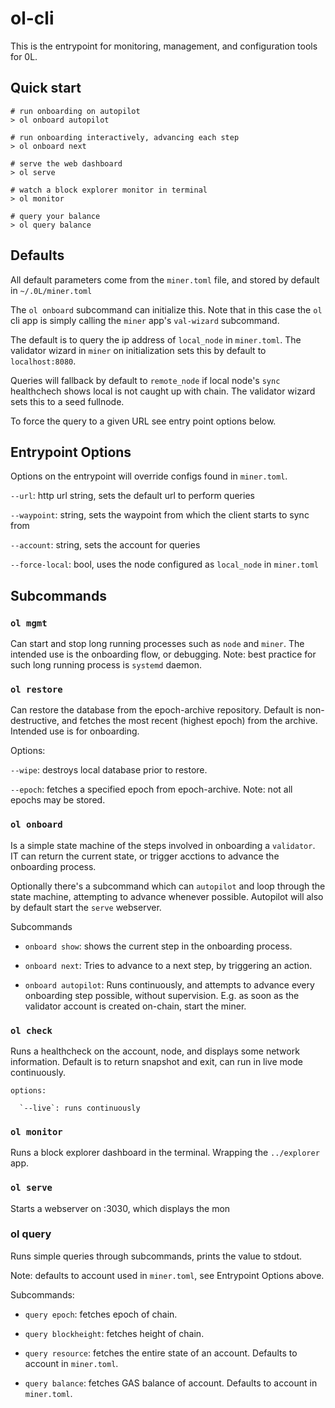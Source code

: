 # ol-cli

This is the entrypoint for monitoring, management, and configuration tools for 0L.


## Quick start

```
# run onboarding on autopilot
> ol onboard autopilot

# run onboarding interactively, advancing each step
> ol onboard next

# serve the web dashboard
> ol serve

# watch a block explorer monitor in terminal
> ol monitor

# query your balance
> ol query balance

```

## Defaults

All default parameters come from the `miner.toml` file, and stored by default in `~/.0L/miner.toml`

The `ol onboard` subcommand can initialize this. Note that in this case the `ol` cli app is simply calling the `miner` app's `val-wizard` subcommand.

The default is to query the ip address of `local_node` in `miner.toml`. The validator wizard in `miner` on initialization sets this by default to `localhost:8080`.

Queries will fallback by default to `remote_node` if local node's `sync` healthchech shows local is not caught up with chain. The validator wizard sets this to a seed fullnode.

To force the query to a given URL see entry point options below.

## Entrypoint Options

Options on the entrypoint will override configs found in `miner.toml`.

`--url`: http url string, sets the default url to perform queries

`--waypoint`: string, sets the waypoint from which the client starts to sync from

`--account`: string, sets the account for queries

`--force-local`: bool,  uses the node configured as `local_node` in `miner.toml`
## Subcommands


### `ol mgmt`

Can start and stop long running processes such as `node` and `miner`. The intended use is the onboarding flow, or debugging. Note: best practice for such long running process is `systemd` daemon.

### `ol restore`

Can restore the database from the epoch-archive repository. Default is non-destructive, and fetches the most recent (highest epoch)  from the archive. Intended use is for onboarding.

Options:

`--wipe`: destroys local database prior to restore.

`--epoch`: fetches a specified epoch from epoch-archive. Note: not all epochs may be stored.

### `ol onboard`
Is a simple state machine of the steps involved in onboarding a `validator`. IT can return the current state, or trigger acctions to advance the onboarding process.  

Optionally there's a subcommand which can `autopilot` and loop through the state machine, attempting to advance whenever possible. Autopilot will also by default start the `serve` webserver.


Subcommands
* `onboard show`: shows the current step in the onboarding process.

* `onboard next`: Tries to advance to a next step, by triggering an action.

* `onboard autopilot`: Runs continuously, and attempts to advance every onboarding step possible, without supervision. E.g. as soon as the validator account is created on-chain, start the miner.



### `ol check` 
Runs a healthcheck on the account, node, and displays some network information. Default is to return snapshot and exit, can run in live mode continuously.

    options:

      `--live`: runs continuously

### `ol monitor`
Runs a block explorer dashboard in the terminal. Wrapping the `../explorer` app.

### `ol serve`

Starts a webserver on :3030, which displays the mon


### ol query
Runs simple queries through subcommands, prints the value to stdout.

Note: defaults to account used in `miner.toml`, see Entrypoint Options above.

Subcommands:

* `query epoch`: fetches epoch of chain. 

* `query blockheight`: fetches height of chain. 

* `query resource`: fetches the entire state of an account. Defaults to account in `miner.toml`. 

* `query balance`: fetches GAS balance of account. Defaults to account in `miner.toml`. 